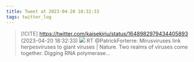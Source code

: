 ```yaml
---
title: Tweet at 2023-04-20 18:32:33
tags: twitter_log
---
```


> [!CITE] https://twitter.com/kaisekiriu/status/1648982979434405893 (2023-04-20 18:32:33)
> ![](https://twitter.com/kaisekiriu/status/1648982979434405893)
> RT @PatrickForterre: Mirusviruses link herpesviruses to giant viruses | Nature. Two realms of viruses come together. Digging RNA polymerase…
